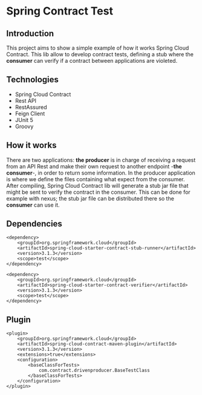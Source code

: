 # Spring Contract Test

## Introduction
This project aims to show a simple example of how it works Spring Cloud Contract. This lib allow to develop contract tests, defining a stub where the **consumer** can verify if a contract between applications are violeted.

## Technologies
- Spring Cloud Contract
- Rest API
- RestAssured
- Feign Client
- JUnit 5
- Groovy

## How it works

There are two applications: **the producer** is in charge of receiving a request from an API Rest and make their own request to another endpoint -**the consumer**-, in order to return some information. In the producer application is where we define the files containing what expect from the consumer. After compiling, Spring Cloud Contract lib will generate a stub jar file that might be sent to verify the contract in the consumer. This can be done for example with nexus; the stub jar file can be distributed there so the **consumer** can use it.

## Dependencies

```
<dependency>
	<groupId>org.springframework.cloud</groupId>
	<artifactId>spring-cloud-starter-contract-stub-runner</artifactId>
	<version>3.1.3</version>
	<scope>test</scope>
</dependency>

<dependency>
	<groupId>org.springframework.cloud</groupId>
	<artifactId>spring-cloud-starter-contract-verifier</artifactId>
	<version>3.1.3</version>
	<scope>test</scope>
</dependency>
```

## Plugin

```
<plugin>
	<groupId>org.springframework.cloud</groupId>
	<artifactId>spring-cloud-contract-maven-plugin</artifactId>
	<version>3.1.3</version>
	<extensions>true</extensions>
	<configuration>
		<baseClassForTests>
			com.contract.drivenproducer.BaseTestClass
		</baseClassForTests>
	</configuration>
</plugin>
```
